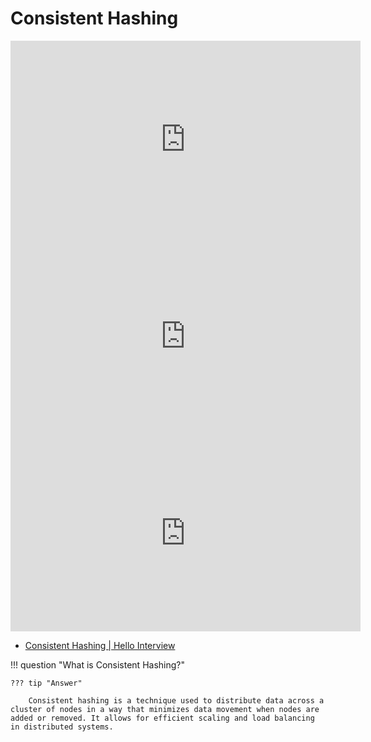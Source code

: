 # Consistent Hashing

<iframe width="560" height="315" src="https://www.youtube.com/embed/vccwdhfqIrI?si=et5ZHFJYK0ksq2KY" title="YouTube video player" frameborder="0" allow="accelerometer; autoplay; clipboard-write; encrypted-media; gyroscope; picture-in-picture; web-share" referrerpolicy="strict-origin-when-cross-origin" allowfullscreen></iframe>

<iframe width="560" height="315" src="https://www.youtube.com/embed/Qd9tJ3H_hPE?si=MVM3FXDCRkpMO4KJ&amp;start=268" title="YouTube video player" frameborder="0" allow="accelerometer; autoplay; clipboard-write; encrypted-media; gyroscope; picture-in-picture; web-share" referrerpolicy="strict-origin-when-cross-origin" allowfullscreen></iframe>

<iframe width="560" height="315" src="https://www.youtube.com/embed/UF9Iqmg94tk?si=MxjLaB7H74sjuei4" title="YouTube video player" frameborder="0" allow="accelerometer; autoplay; clipboard-write; encrypted-media; gyroscope; picture-in-picture; web-share" referrerpolicy="strict-origin-when-cross-origin" allowfullscreen></iframe>

- [Consistent Hashing | Hello Interview](https://www.hellointerview.com/learn/system-design/deep-dives/consistent-hashing)


!!! question "What is Consistent Hashing?"

    ??? tip "Answer"

        Consistent hashing is a technique used to distribute data across a cluster of nodes in a way that minimizes data movement when nodes are added or removed. It allows for efficient scaling and load balancing in distributed systems.